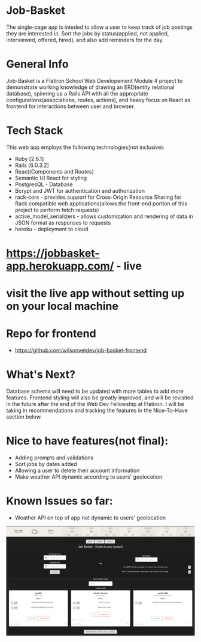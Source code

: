 # Job-Basket
The single-page app is inteded to allow a user to keep track of job postings they are interested in. Sort the jobs by status(applied, not applied, interviewed, offered, hired), and also add reminders for the day.

# General Info
Job-Basket is a Flatiron School Web Developement Module 4 project to demonstrate working knowledge of drawing an ERD(entity relational database), spinning up a Rails API with all the appropriate configurations(associations, routes, actions), and heavy focus on React as frontend for interactions between user and browser.

# Tech Stack
This web app employs the following technologies(not inclusive):

* Ruby [2.6.1]
* Rails [6.0.3.2]
* React(Components and Routes)
* Semantic UI React for styling
* PostgresQL - Database
* Bcrypt and JWT for authentication and authorization
* rack-cors - provides support for Cross-Origin Resource Sharing for Rack compatible web applications(allows the front-end portion of this project to perform fetch requests)
* active_model_serializers - allows customization and rendering of data in JSON format as responses to requests
* heroku - deployment to cloud

# https://jobbasket-app.herokuapp.com/ - live 
# visit the live app without setting up on your local machine

# Repo for frontend
* https://github.com/wilsonvetdev/job-basket-frontend

# What's Next?

Database schema will need to be updated with more tables to add more features. Frontend styling will also be greatly improved, and will be revisited in the future after the end of the Web Dev Fellowship at Flatiron. I will be taking in recommendations and tracking the features in the Nice-To-Have section below.

# Nice to have features(not final):

* Adding prompts and validations
* Sort jobs by dates added
* Allowing a user to delete their account information
* Make weather API dynamic according to users' geolocation

# Known Issues so far:
* Weather API on top of app not dynamic to users' geolocation

![home_page_of_app](https://github.com/wilsonvetdev/job-basket-frontend/blob/main/Screen%20Shot%202020-10-24%20at%207.43.32%20PM.png)
